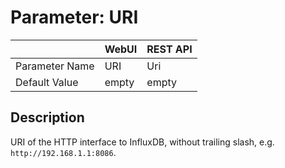 # Parameter: URI

|                   | WebUI               | REST API
|:---               |:---                 |:----
| Parameter Name    | URI                 | Uri
| Default Value     | empty               | empty


## Description

URI of the HTTP interface to InfluxDB, without trailing slash, 
e.g. `http://192.168.1.1:8086`.
